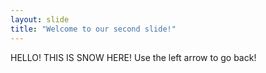 ```yaml
---
layout: slide
title: "Welcome to our second slide!"
---
```

HELLO! THIS IS SNOW HERE!
Use the left arrow to go back!
